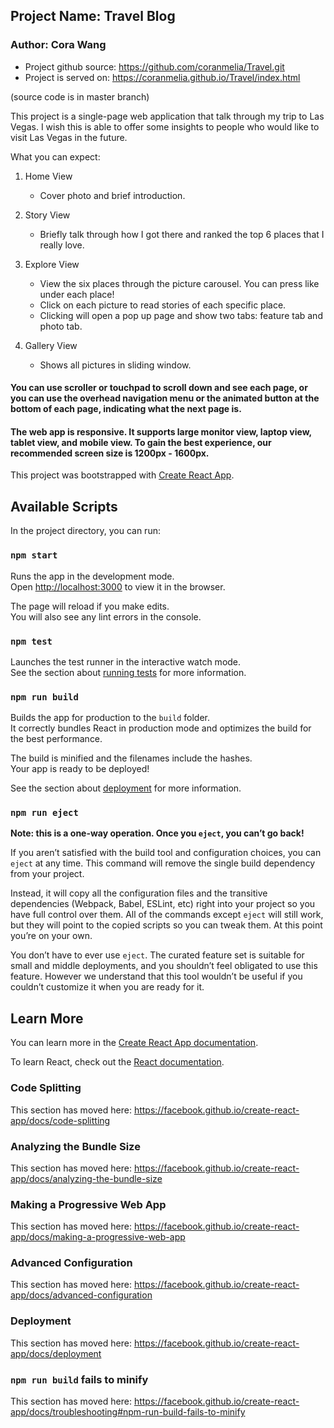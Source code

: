 ## Project Name: Travel Blog
### Author: Cora Wang

- Project github source: https://github.com/coranmelia/Travel.git 
- Project is served on: https://coranmelia.github.io/Travel/index.html

(source code is in master branch)

This project is a single-page web application that talk through my trip to Las Vegas. I wish this is able to offer some insights to people who would like to visit Las Vegas in the future. 

What you can expect: 

1. Home View 
	- Cover photo and brief introduction.
2. Story View 
	- Briefly talk through how I got there and ranked the top 6 places that I really love.
3. Explore View 
	- View the six places through the picture carousel. You can press like under each place!
	- Click on each picture to read stories of each specific place.
	- Clicking will open a pop up page and show two tabs: feature tab and photo tab.

4. Gallery View
	- Shows all pictures in sliding window.

#### You can use scroller or touchpad to scroll down and see each page, or you can use the overhead navigation menu or the animated button at the bottom of each page, indicating what the next page is. 

#### The web app is responsive. It supports large monitor view, laptop view, tablet view, and mobile view. To gain the best experience, our recommended screen size is 1200px - 1600px. 



This project was bootstrapped with [Create React App](https://github.com/facebook/create-react-app).

## Available Scripts

In the project directory, you can run:

### `npm start`

Runs the app in the development mode.<br />
Open [http://localhost:3000](http://localhost:3000) to view it in the browser.

The page will reload if you make edits.<br />
You will also see any lint errors in the console.

### `npm test`

Launches the test runner in the interactive watch mode.<br />
See the section about [running tests](https://facebook.github.io/create-react-app/docs/running-tests) for more information.

### `npm run build`

Builds the app for production to the `build` folder.<br />
It correctly bundles React in production mode and optimizes the build for the best performance.

The build is minified and the filenames include the hashes.<br />
Your app is ready to be deployed!

See the section about [deployment](https://facebook.github.io/create-react-app/docs/deployment) for more information.

### `npm run eject`

**Note: this is a one-way operation. Once you `eject`, you can’t go back!**

If you aren’t satisfied with the build tool and configuration choices, you can `eject` at any time. This command will remove the single build dependency from your project.

Instead, it will copy all the configuration files and the transitive dependencies (Webpack, Babel, ESLint, etc) right into your project so you have full control over them. All of the commands except `eject` will still work, but they will point to the copied scripts so you can tweak them. At this point you’re on your own.

You don’t have to ever use `eject`. The curated feature set is suitable for small and middle deployments, and you shouldn’t feel obligated to use this feature. However we understand that this tool wouldn’t be useful if you couldn’t customize it when you are ready for it.

## Learn More

You can learn more in the [Create React App documentation](https://facebook.github.io/create-react-app/docs/getting-started).

To learn React, check out the [React documentation](https://reactjs.org/).

### Code Splitting

This section has moved here: https://facebook.github.io/create-react-app/docs/code-splitting

### Analyzing the Bundle Size

This section has moved here: https://facebook.github.io/create-react-app/docs/analyzing-the-bundle-size

### Making a Progressive Web App

This section has moved here: https://facebook.github.io/create-react-app/docs/making-a-progressive-web-app

### Advanced Configuration

This section has moved here: https://facebook.github.io/create-react-app/docs/advanced-configuration

### Deployment

This section has moved here: https://facebook.github.io/create-react-app/docs/deployment

### `npm run build` fails to minify

This section has moved here: https://facebook.github.io/create-react-app/docs/troubleshooting#npm-run-build-fails-to-minify
